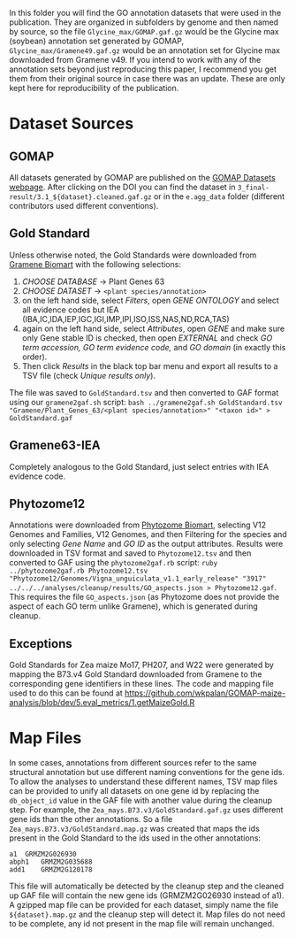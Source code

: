 In this folder you will find the GO annotation datasets that were used in the publication.
They are organized in subfolders by genome and then named by source, so the file `Glycine_max/GOMAP.gaf.gz` would be the Glycine max (soybean) annotation set generated by GOMAP, `Glycine_max/Gramene49.gaf.gz` would be an annotation set for Glycine max downloaded from Gramene v49.
If you intend to work with any of the annotation sets beyond just reproducing this paper, I recommend you get them from their original source in case there was an update. These are only kept here for reproducibility of the publication.

# Dataset Sources
## GOMAP
All datasets generated by GOMAP are published on the [GOMAP Datasets webpage](https://dill-picl.org/projects/gomap/gomap-datasets/).
After clicking on the DOI you can find the dataset in `3_final-result/3.1_${dataset}.cleaned.gaf.gz` or in the `e.agg_data` folder (different contributors used different conventions).

## Gold Standard
Unless otherwise noted, the Gold Standards were downloaded from [Gramene Biomart](http://ensembl.gramene.org/biomart/martview) with the following selections:

1. *CHOOSE DATABASE* -> Plant Genes 63
2. *CHOOSE DATASET* -> `<plant species/annotation>`
3. on the left hand side, select *Filters*, open *GENE ONTOLOGY* and select all evidence codes but IEA (IBA,IC,IDA,IEP,IGC,IGI,IMP,IPI,ISO,ISS,NAS,ND,RCA,TAS)
4. again on the left hand side, select *Attributes*, open *GENE* and make sure only Gene stable ID is checked, then open *EXTERNAL* and check _GO term accession, GO term evidence code,_ and _GO domain_ (in exactly this order).
5. Then click *Results* in the black top bar menu and export all results to a TSV file (check *Unique results only*).

The file was saved to `GoldStandard.tsv` and then converted to GAF format using our `gramene2gaf.sh` script: `bash ../gramene2gaf.sh GoldStandard.tsv "Gramene/Plant_Genes_63/<plant species/annotation>" "<taxon id>" > GoldStandard.gaf`

## Gramene63-IEA
Completely analogous to the Gold Standard, just select entries with IEA evidence code.

## Phytozome12
Annotations were downloaded from [Phytozome Biomart](https://phytozome.jgi.doe.gov/biomart/martview/), selecting V12 Genomes and Families, V12 Genomes, and then Filtering for the species and only selecting _Gene Name_ and _GO ID_ as the output attributes.
Results were downloaded in TSV format and saved to `Phytozome12.tsv` and then converted to GAF using the `phytozome2gaf.rb` script: `ruby ../phytozome2gaf.rb Phytozome12.tsv "Phytozome12/Genomes/Vigna_unguiculata_v1.1_early_release" "3917" ../../../analyses/cleanup/results/GO_aspects.json > Phytozome12.gaf`.
This requires the file `GO_aspects.json` (as Phytozome does not provide the aspect of each GO term unlike Gramene), which is generated during cleanup.

## Exceptions
Gold Standards for Zea maize Mo17, PH207, and W22 were generated by mapping the B73.v4 Gold Standard downloaded from Gramene to the corresponding gene identifiers in these lines.
The code and mapping file used to do this can be found at https://github.com/wkpalan/GOMAP-maize-analysis/blob/dev/5.eval_metrics/1.getMaizeGold.R

# Map Files
In some cases, annotations from different sources refer to the same structural annotation but use different naming conventions for the gene ids.
To allow the analyses to understand these different names, TSV map files can be provided to unify all datasets on one gene id by replacing the `db_object_id` value in the GAF file with another value during the cleanup step.
For example, the `Zea_mays.B73.v3/GoldStandard.gaf.gz` uses different gene ids than the other annotations.
So a file `Zea_mays.B73.v3/GoldStandard.map.gz` was created that maps the ids present in the Gold Standard to the ids used in the other annotations:
```
a1	GRMZM2G026930
abph1	GRMZM2G035688
add1	GRMZM2G120178
```
This file will automatically be detected by the cleanup step and the cleaned up GAF file will contain the new gene ids (GRMZM2G026930 instead of a1).
A gzipped map file can be provided for each dataset, simply name the file `${dataset}.map.gz` and the cleanup step will detect it. 
Map files do not need to be complete, any id not present in the map file will remain unchanged.
